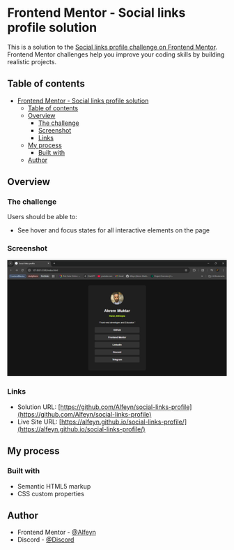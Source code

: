 # Frontend Mentor - Social links profile solution

This is a solution to the [Social links profile challenge on Frontend Mentor](https://www.frontendmentor.io/challenges/social-links-profile-UG32l9m6dQ). Frontend Mentor challenges help you improve your coding skills by building realistic projects. 

## Table of contents

- [Frontend Mentor - Social links profile solution](#frontend-mentor---social-links-profile-solution)
  - [Table of contents](#table-of-contents)
  - [Overview](#overview)
    - [The challenge](#the-challenge)
    - [Screenshot](#screenshot)
    - [Links](#links)
  - [My process](#my-process)
    - [Built with](#built-with)
  - [Author](#author)


## Overview

### The challenge

Users should be able to:

- See hover and focus states for all interactive elements on the page

### Screenshot

![](./assets/images/screenshot.png)

### Links

- Solution URL: [https://github.com/Alfeyn/social-links-profile](https://github.com/Alfeyn/social-links-profile)
- Live Site URL: [https://alfeyn.github.io/social-links-profile/](https://alfeyn.github.io/social-links-profile/)

## My process

### Built with

- Semantic HTML5 markup
- CSS custom properties


## Author

- Frontend Mentor - [@Alfeyn](https://www.frontendmentor.io/profile/Alfeyn)
- Discord - [@Discord](https://discord.com/channels/@harfel_alif)

